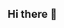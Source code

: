 ## Hi there 👋

<!--
mogenius allows development teams to create self-service workspaces for developers to setup, deploy and monitor kubernetes environments.
-->
